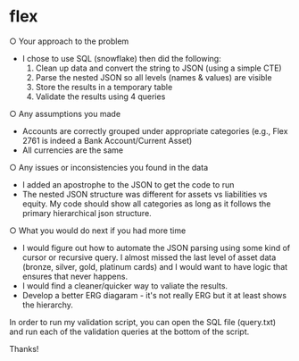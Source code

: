 # flex
○ Your approach to the problem
 - I chose to use SQL (snowflake) then did the following: 
	1. Clean up data and convert the string to JSON (using a simple CTE)
	2. Parse the nested JSON so all levels (names & values) are visible
 	3. Store the results in a temporary table	
	4. Validate the results using 4 queries 

○ Any assumptions you made
- Accounts are correctly grouped under appropriate categories (e.g., Flex 2761 is indeed a Bank Account/Current Asset)
- All currencies are the same

○ Any issues or inconsistencies you found in the data
- I added an apostrophe to the JSON to get the code to run
- The nested JSON structure was different for assets vs liabilities vs equity. My code should show all categories as long as it follows the primary hierarchical json structure. 

○ What you would do next if you had more time
- I would figure out how to automate the JSON parsing using some kind of cursor or recursive query. I almost missed the last level of asset data (bronze, silver, gold, platinum cards) and I would want to have logic that ensures that never happens.
- I would find a cleaner/quicker way to valiate the results.
- Develop a better ERG diagaram - it's not really ERG but it at least shows the hierarchy. 

In order to run my validation script, you can open the SQL file (query.txt) and run each of the validation queries at the bottom of the script. 

Thanks! 
